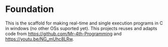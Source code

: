 # Foundation
This is the scaffold for making real-time and single execution programs in C in windows (no other OSs suported yet). This projects reuses and adapts code from https://github.com/Mr-4th-Programming and https://youtu.be/NG_mUhc8LRw.